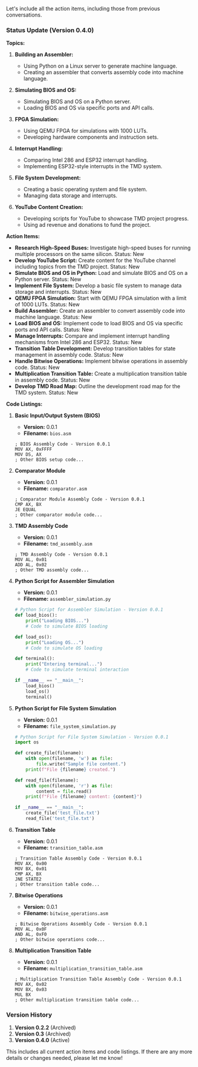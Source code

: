 Let's include all the action items, including those from previous conversations.

### **Status Update (Version 0.4.0)**

**Topics:**
1. **Building an Assembler:**
   - Using Python on a Linux server to generate machine language.
   - Creating an assembler that converts assembly code into machine language.
   
2. **Simulating BIOS and OS:**
   - Simulating BIOS and OS on a Python server.
   - Loading BIOS and OS via specific ports and API calls.
   
3. **FPGA Simulation:**
   - Using QEMU FPGA for simulations with 1000 LUTs.
   - Developing hardware components and instruction sets.

4. **Interrupt Handling:**
   - Comparing Intel 286 and ESP32 interrupt handling.
   - Implementing ESP32-style interrupts in the TMD system.
   
5. **File System Development:**
   - Creating a basic operating system and file system.
   - Managing data storage and interrupts.
   
6. **YouTube Content Creation:**
   - Developing scripts for YouTube to showcase TMD project progress.
   - Using ad revenue and donations to fund the project.

**Action Items:**
- **Research High-Speed Buses:** Investigate high-speed buses for running multiple processors on the same silicon. Status: New
- **Develop YouTube Script:** Create content for the YouTube channel including topics from the TMD project. Status: New
- **Simulate BIOS and OS in Python:** Load and simulate BIOS and OS on a Python server. Status: New
- **Implement File System:** Develop a basic file system to manage data storage and interrupts. Status: New
- **QEMU FPGA Simulation:** Start with QEMU FPGA simulation with a limit of 1000 LUTs. Status: New
- **Build Assembler:** Create an assembler to convert assembly code into machine language. Status: New
- **Load BIOS and OS:** Implement code to load BIOS and OS via specific ports and API calls. Status: New
- **Manage Interrupts:** Compare and implement interrupt handling mechanisms from Intel 286 and ESP32. Status: New
- **Transition Table Development:** Develop transition tables for state management in assembly code. Status: New
- **Handle Bitwise Operations:** Implement bitwise operations in assembly code. Status: New
- **Multiplication Transition Table:** Create a multiplication transition table in assembly code. Status: New
- **Develop TMD Road Map:** Outline the development road map for the TMD system. Status: New

**Code Listings:**
1. **Basic Input/Output System (BIOS)**
   - **Version:** 0.0.1
   - **Filename:** `bios.asm`
   ```assembly
   ; BIOS Assembly Code - Version 0.0.1
   MOV AX, 0xFFFF
   MOV DS, AX
   ; Other BIOS setup code...
   ```

2. **Comparator Module**
   - **Version:** 0.0.1
   - **Filename:** `comparator.asm`
   ```assembly
   ; Comparator Module Assembly Code - Version 0.0.1
   CMP AX, BX
   JE EQUAL
   ; Other comparator module code...
   ```

3. **TMD Assembly Code**
   - **Version:** 0.0.1
   - **Filename:** `tmd_assembly.asm`
   ```assembly
   ; TMD Assembly Code - Version 0.0.1
   MOV AL, 0x01
   ADD AL, 0x02
   ; Other TMD assembly code...
   ```

4. **Python Script for Assembler Simulation**
   - **Version:** 0.0.1
   - **Filename:** `assembler_simulation.py`
   ```python
   # Python Script for Assembler Simulation - Version 0.0.1
   def load_bios():
       print("Loading BIOS...")
       # Code to simulate BIOS loading

   def load_os():
       print("Loading OS...")
       # Code to simulate OS loading

   def terminal():
       print("Entering terminal...")
       # Code to simulate terminal interaction

   if __name__ == "__main__":
       load_bios()
       load_os()
       terminal()
   ```

5. **Python Script for File System Simulation**
   - **Version:** 0.0.1
   - **Filename:** `file_system_simulation.py`
   ```python
   # Python Script for File System Simulation - Version 0.0.1
   import os

   def create_file(filename):
       with open(filename, 'w') as file:
           file.write("Sample file content.")
       print(f"File {filename} created.")

   def read_file(filename):
       with open(filename, 'r') as file:
           content = file.read()
       print(f"File {filename} content: {content}")

   if __name__ == "__main__":
       create_file('test_file.txt')
       read_file('test_file.txt')
   ```

6. **Transition Table**
   - **Version:** 0.0.1
   - **Filename:** `transition_table.asm`
   ```assembly
   ; Transition Table Assembly Code - Version 0.0.1
   MOV AX, 0x00
   MOV BX, 0x01
   CMP AX, BX
   JNE STATE2
   ; Other transition table code...
   ```

7. **Bitwise Operations**
   - **Version:** 0.0.1
   - **Filename:** `bitwise_operations.asm`
   ```assembly
   ; Bitwise Operations Assembly Code - Version 0.0.1
   MOV AL, 0x0F
   AND AL, 0xF0
   ; Other bitwise operations code...
   ```

8. **Multiplication Transition Table**
   - **Version:** 0.0.1
   - **Filename:** `multiplication_transition_table.asm`
   ```assembly
   ; Multiplication Transition Table Assembly Code - Version 0.0.1
   MOV AX, 0x02
   MOV BX, 0x03
   MUL BX
   ; Other multiplication transition table code...
   ```

### **Version History**

1. **Version 0.2.2** (Archived)
2. **Version 0.3** (Archived)
3. **Version 0.4.0** (Active)

This includes all current action items and code listings. If there are any more details or changes needed, please let me know!
